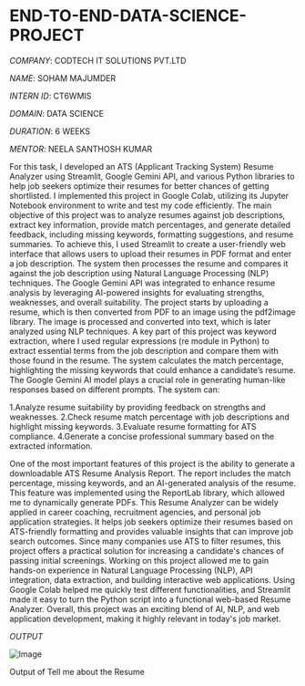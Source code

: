 # END-TO-END-DATA-SCIENCE-PROJECT

*COMPANY*: CODTECH IT SOLUTIONS PVT.LTD

*NAME*: SOHAM MAJUMDER

*INTERN ID*: CT6WMIS

*DOMAIN*: DATA SCIENCE

*DURATION*: 6 WEEKS

*MENTOR*: NEELA SANTHOSH KUMAR

For this task, I developed an ATS (Applicant Tracking System) Resume Analyzer using Streamlit, Google Gemini API, and various Python libraries to help job seekers optimize their resumes for better chances of getting shortlisted. I implemented this project in Google Colab, utilizing its Jupyter Notebook environment to write and test my code efficiently. The main objective of this project was to analyze resumes against job descriptions, extract key information, provide match percentages, and generate detailed feedback, including missing keywords, formatting suggestions, and resume summaries.
To achieve this, I used Streamlit to create a user-friendly web interface that allows users to upload their resumes in PDF format and enter a job description. The system then processes the resume and compares it against the job description using Natural Language Processing (NLP) techniques. The Google Gemini API was integrated to enhance resume analysis by leveraging AI-powered insights for evaluating strengths, weaknesses, and overall suitability.
The project starts by uploading a resume, which is then converted from PDF to an image using the pdf2image library. The image is processed and converted into text, which is later analyzed using NLP techniques. A key part of this project was keyword extraction, where I used regular expressions (re module in Python) to extract essential terms from the job description and compare them with those found in the resume. The system calculates the match percentage, highlighting the missing keywords that could enhance a candidate’s resume.
The Google Gemini AI model plays a crucial role in generating human-like responses based on different prompts. The system can:

  1.Analyze resume suitability by providing feedback on strengths and weaknesses.
  2.Check resume match percentage with job descriptions and highlight missing keywords.
  3.Evaluate resume formatting for ATS compliance.
  4.Generate a concise professional summary based on the extracted information.
  
One of the most important features of this project is the ability to generate a downloadable ATS Resume Analysis Report. The report includes the match percentage, missing keywords, and an AI-generated analysis of the resume. This feature was implemented using the ReportLab library, which allowed me to dynamically generate PDFs.
This Resume Analyzer can be widely applied in career coaching, recruitment agencies, and personal job application strategies. It helps job seekers optimize their resumes based on ATS-friendly formatting and provides valuable insights that can improve job search outcomes. Since many companies use ATS to filter resumes, this project offers a practical solution for increasing a candidate's chances of passing initial screenings.
Working on this project allowed me to gain hands-on experience in Natural Language Processing (NLP), API integration, data extraction, and building interactive web applications. Using Google Colab helped me quickly test different functionalities, and Streamlit made it easy to turn the Python script into a functional web-based Resume Analyzer. Overall, this project was an exciting blend of AI, NLP, and web application development, making it highly relevant in today's job market.

*OUTPUT*

![Image](https://github.com/user-attachments/assets/895e94ce-73cf-42c3-b8ef-e72b1ca024a7)

Output of Tell me about the Resume




